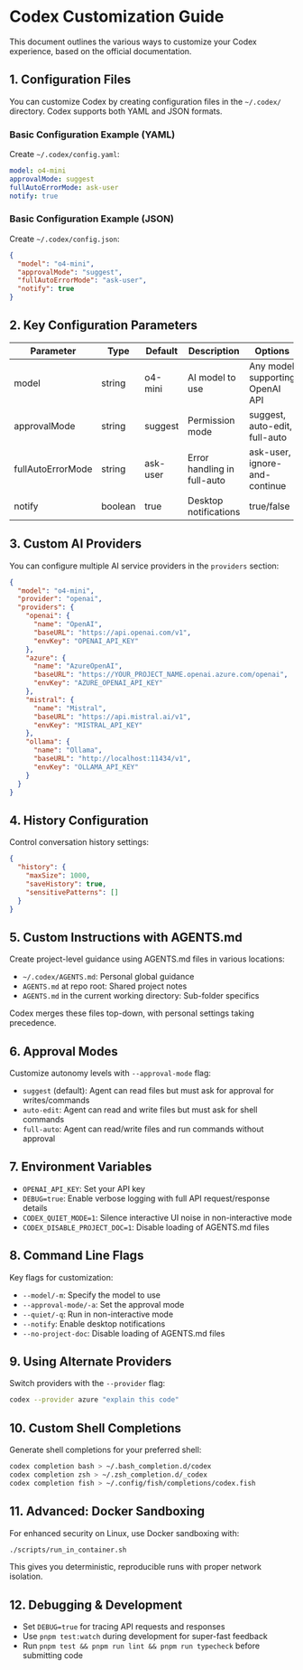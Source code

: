 # Codex Customization Guide

This document outlines the various ways to customize your Codex experience, based on the official documentation.

## 1. Configuration Files

You can customize Codex by creating configuration files in the `~/.codex/` directory. Codex supports both YAML and JSON formats.

### Basic Configuration Example (YAML)

Create `~/.codex/config.yaml`:

```yaml
model: o4-mini
approvalMode: suggest
fullAutoErrorMode: ask-user
notify: true
```

### Basic Configuration Example (JSON)

Create `~/.codex/config.json`:

```json
{
  "model": "o4-mini",
  "approvalMode": "suggest",
  "fullAutoErrorMode": "ask-user",
  "notify": true
}
```

## 2. Key Configuration Parameters

| Parameter | Type | Default | Description | Options |
|-----------|------|---------|-------------|---------|
| model | string | o4-mini | AI model to use | Any model supporting OpenAI API |
| approvalMode | string | suggest | Permission mode | suggest, auto-edit, full-auto |
| fullAutoErrorMode | string | ask-user | Error handling in full-auto | ask-user, ignore-and-continue |
| notify | boolean | true | Desktop notifications | true/false |

## 3. Custom AI Providers

You can configure multiple AI service providers in the `providers` section:

```json
{
  "model": "o4-mini",
  "provider": "openai",
  "providers": {
    "openai": {
      "name": "OpenAI",
      "baseURL": "https://api.openai.com/v1",
      "envKey": "OPENAI_API_KEY"
    },
    "azure": {
      "name": "AzureOpenAI",
      "baseURL": "https://YOUR_PROJECT_NAME.openai.azure.com/openai",
      "envKey": "AZURE_OPENAI_API_KEY"
    },
    "mistral": {
      "name": "Mistral",
      "baseURL": "https://api.mistral.ai/v1",
      "envKey": "MISTRAL_API_KEY"
    },
    "ollama": {
      "name": "Ollama",
      "baseURL": "http://localhost:11434/v1",
      "envKey": "OLLAMA_API_KEY"
    }
  }
}
```

## 4. History Configuration

Control conversation history settings:

```json
{
  "history": {
    "maxSize": 1000,
    "saveHistory": true,
    "sensitivePatterns": []
  }
}
```

## 5. Custom Instructions with AGENTS.md

Create project-level guidance using AGENTS.md files in various locations:

- `~/.codex/AGENTS.md`: Personal global guidance
- `AGENTS.md` at repo root: Shared project notes
- `AGENTS.md` in the current working directory: Sub-folder specifics

Codex merges these files top-down, with personal settings taking precedence.

## 6. Approval Modes

Customize autonomy levels with `--approval-mode` flag:

- `suggest` (default): Agent can read files but must ask for approval for writes/commands
- `auto-edit`: Agent can read and write files but must ask for shell commands
- `full-auto`: Agent can read/write files and run commands without approval

## 7. Environment Variables

- `OPENAI_API_KEY`: Set your API key
- `DEBUG=true`: Enable verbose logging with full API request/response details
- `CODEX_QUIET_MODE=1`: Silence interactive UI noise in non-interactive mode
- `CODEX_DISABLE_PROJECT_DOC=1`: Disable loading of AGENTS.md files

## 8. Command Line Flags

Key flags for customization:

- `--model/-m`: Specify the model to use
- `--approval-mode/-a`: Set the approval mode
- `--quiet/-q`: Run in non-interactive mode
- `--notify`: Enable desktop notifications
- `--no-project-doc`: Disable loading of AGENTS.md files

## 9. Using Alternate Providers

Switch providers with the `--provider` flag:

```bash
codex --provider azure "explain this code"
```

## 10. Custom Shell Completions

Generate shell completions for your preferred shell:

```bash
codex completion bash > ~/.bash_completion.d/codex
codex completion zsh > ~/.zsh_completion.d/_codex
codex completion fish > ~/.config/fish/completions/codex.fish
```

## 11. Advanced: Docker Sandboxing

For enhanced security on Linux, use Docker sandboxing with:

```bash
./scripts/run_in_container.sh
```

This gives you deterministic, reproducible runs with proper network isolation.

## 12. Debugging & Development

- Set `DEBUG=true` for tracing API requests and responses
- Use `pnpm test:watch` during development for super-fast feedback
- Run `pnpm test && pnpm run lint && pnpm run typecheck` before submitting code